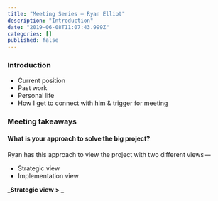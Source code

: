 ```yaml
---
title: "Meeting Series — Ryan Elliot"
description: "Introduction"
date: "2019-06-08T11:07:43.999Z"
categories: []
published: false
---
```


### Introduction

-   Current position
-   Past work 
-   Personal life
-   How I get to connect with him & trigger for meeting 

### Meeting takeaways

#### What is your approach to solve the big project?

Ryan has this approach to view the project with two different views — 

-   Strategic view 
-   Implementation view 

**_Strategic view > _**
